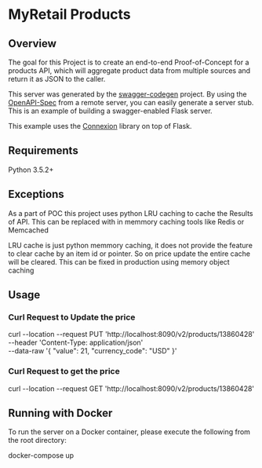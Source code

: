# MyRetail Products

## Overview
The goal for this Project is to create an end-to-end Proof-of-Concept for a products API, which will aggregate product data from multiple sources and return it as JSON to the 
caller.

This server was generated by the [swagger-codegen](https://github.com/swagger-api/swagger-codegen) project. By using the
[OpenAPI-Spec](https://github.com/swagger-api/swagger-core/wiki) from a remote server, you can easily generate a server stub.  This
is an example of building a swagger-enabled Flask server.

This example uses the [Connexion](https://github.com/zalando/connexion) library on top of Flask.

## Requirements
Python 3.5.2+

## Exceptions
As a part of POC this project uses python LRU caching to cache the Results of API. This can be replaced with in memmory caching tools like Redis or Memcached

LRU cache is just python memmory caching, it does not provide the feature to clear cache by an item id or pointer. So on price update the entire cache will be cleared. This can be fixed in production using memory object caching



## Usage

### Curl Request to Update the price

curl --location --request PUT 'http://localhost:8090/v2/products/13860428' \
--header 'Content-Type: application/json' \
--data-raw '{
  "value": 21,
  "currency_code": "USD"
}'

### Curl Request to get the price 


curl --location --request GET 'http://localhost:8090/v2/products/13860428'




## Running with Docker

To run the server on a Docker container, please execute the following from the root directory:

docker-compose up
